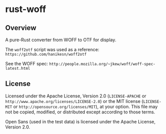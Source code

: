 # rust-woff

## Overview

A pure-Rust converter from WOFF to OTF for display.

The `woff2otf` script was used as a reference: `https://github.com/hanikesn/woff2otf`

See the WOFF spec: `http://people.mozilla.org/~jkew/woff/woff-spec-latest.html`

## License

Licensed under the Apache License, Version 2.0 (`LICENSE-APACHE` or
`http://www.apache.org/licenses/LICENSE-2.0`) or the MIT license (`LICENSE-MIT`
or `http://opensource.org/licenses/MIT`), at your option. This file may not be
copied, modified, or distributed except according to those terms.

Open Sans (used in the test data) is licensed under the Apache License, Version 2.0.

